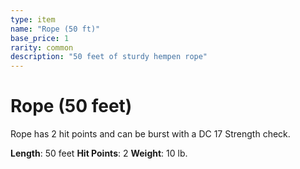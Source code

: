 ```yaml
---
type: item
name: "Rope (50 ft)"
base_price: 1
rarity: common
description: "50 feet of sturdy hempen rope"
---
```


# Rope (50 feet)

Rope has 2 hit points and can be burst with a DC 17 Strength check.

**Length**: 50 feet
**Hit Points**: 2
**Weight**: 10 lb.
